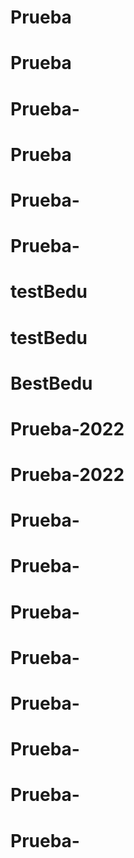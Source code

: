 # Prueba
# Prueba
# Prueba-
# Prueba
# Prueba-
# Prueba-
# testBedu
# testBedu
# BestBedu
# Prueba-2022
# Prueba-2022
# Prueba-
# Prueba-
# Prueba-
# Prueba-
# Prueba-
# Prueba-
# Prueba-
# Prueba-
